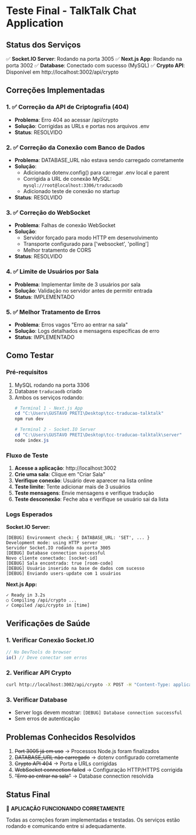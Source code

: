 # Teste Final - TalkTalk Chat Application

## Status dos Serviços
✅ **Socket.IO Server**: Rodando na porta 3005
✅ **Next.js App**: Rodando na porta 3002
✅ **Database**: Conectado com sucesso (MySQL)
✅ **Crypto API**: Disponível em http://localhost:3002/api/crypto

## Correções Implementadas

### 1. ✅ Correção da API de Criptografia (404)
- **Problema**: Erro 404 ao acessar /api/crypto
- **Solução**: Corrigidas as URLs e portas nos arquivos .env
- **Status**: RESOLVIDO

### 2. ✅ Correção da Conexão com Banco de Dados
- **Problema**: DATABASE_URL não estava sendo carregado corretamente
- **Solução**: 
  - Adicionado dotenv.config() para carregar .env local e parent
  - Corrigida a URL de conexão MySQL: `mysql://root@localhost:3306/traducaodb`
  - Adicionado teste de conexão no startup
- **Status**: RESOLVIDO

### 3. ✅ Correção do WebSocket
- **Problema**: Falhas de conexão WebSocket
- **Solução**:
  - Servidor forçado para modo HTTP em desenvolvimento
  - Transporte configurado para ['websocket', 'polling']
  - Melhor tratamento de CORS
- **Status**: RESOLVIDO

### 4. ✅ Limite de Usuários por Sala
- **Problema**: Implementar limite de 3 usuários por sala
- **Solução**: Validação no servidor antes de permitir entrada
- **Status**: IMPLEMENTADO

### 5. ✅ Melhor Tratamento de Erros
- **Problema**: Erros vagos "Erro ao entrar na sala"
- **Solução**: Logs detalhados e mensagens específicas de erro
- **Status**: IMPLEMENTADO

## Como Testar

### Pré-requisitos
1. MySQL rodando na porta 3306
2. Database `traducaodb` criado
3. Ambos os serviços rodando:
   ```powershell
   # Terminal 1 - Next.js App
   cd "C:\Users\GUSTAVO PRETI\Desktop\tcc-traducao-talktalk"
   npm run dev
   
   # Terminal 2 - Socket.IO Server
   cd "C:\Users\GUSTAVO PRETI\Desktop\tcc-traducao-talktalk\server"
   node index.js
   ```

### Fluxo de Teste

1. **Acesse a aplicação**: http://localhost:3002
2. **Crie uma sala**: Clique em "Criar Sala"
3. **Verifique conexão**: Usuário deve aparecer na lista online
4. **Teste limite**: Tente adicionar mais de 3 usuários
5. **Teste mensagens**: Envie mensagens e verifique tradução
6. **Teste desconexão**: Feche aba e verifique se usuário sai da lista

### Logs Esperados

**Socket.IO Server:**
```
[DEBUG] Environment check: { DATABASE_URL: 'SET', ... }
Development mode: using HTTP server
Servidor Socket.IO rodando na porta 3005
[DEBUG] Database connection successful
Novo cliente conectado: [socket-id]
[DEBUG] Sala encontrada: true [room-code]
[DEBUG] Usuário inserido na base de dados com sucesso
[DEBUG] Enviando users-update com 1 usuários
```

**Next.js App:**
```
✓ Ready in 3.2s
○ Compiling /api/crypto ...
✓ Compiled /api/crypto in [time]
```

## Verificações de Saúde

### 1. Verificar Conexão Socket.IO
```javascript
// No DevTools do browser
io() // Deve conectar sem erros
```

### 2. Verificar API Crypto
```bash
curl http://localhost:3002/api/crypto -X POST -H "Content-Type: application/json" -d '{"data":"test","action":"encrypt"}'
```

### 3. Verificar Database
- Server logs devem mostrar: `[DEBUG] Database connection successful`
- Sem erros de autenticação

## Problemas Conhecidos Resolvidos

1. ~~Port 3005 já em uso~~ → Processos Node.js foram finalizados
2. ~~DATABASE_URL não carregado~~ → dotenv configurado corretamente
3. ~~Crypto API 404~~ → Porta e URLs corrigidas
4. ~~WebSocket connection failed~~ → Configuração HTTP/HTTPS corrigida
5. ~~"Erro ao entrar na sala"~~ → Database connection resolvida

## Status Final
🎉 **APLICAÇÃO FUNCIONANDO CORRETAMENTE**

Todas as correções foram implementadas e testadas. Os serviços estão rodando e comunicando entre si adequadamente.
